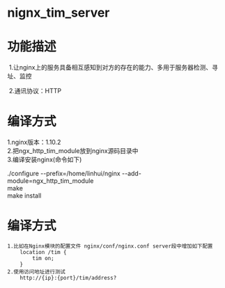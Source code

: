 # nignx_tim_server
# 功能描述
  1.让nginx上的服务具备相互感知到对方的存在的能力、多用于服务器检测、寻址、监控  <br/>
  
  2.通讯协议：HTTP
  
# 编译方式
  1.nginx版本：1.10.2<br/>
  2.把ngx_http_tim_module放到nginx源码目录中<br/>
  3.编译安装nginx(命令如下)<br/>
  
  ./configure --prefix=/home/linhui/nginx --add-module=ngx_http_tim_module <br/>
  make <br/>
  make install <br/>

# 编译方式
	
	1.比如在Nginx模块的配置文件 nginx/conf/nginx.conf server段中增加如下配置
		location /tim {
    		tim on;
		}
	2.使用访问地址进行测试
		http://{ip}:{port}/tim/address?